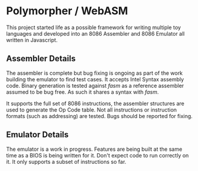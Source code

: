 Polymorpher / WebASM
====================

This project started life as a possible framework for writing multiple toy
languages and developed into an 8086 Assembler and 8086 Emulator all written
in Javascript.

Assembler Details
-------
The assembler is complete but bug fixing is ongoing as part of the work building
the emulator to find test cases. It accepts Intel Syntax assembly code. Binary 
generation is tested against _fasm_ as a reference assembler assumed to be bug
 free. As such it shares a syntax with _fasm_.

It supports the full set of 8086 instructions, the assembler structures are
used to generate the Op Code table. Not all instructions or instruction formats
(such as addressing) are tested. Bugs should be reported for fixing.

Emulator Details
-------
The emulator is a work in progress. Features are being built at the same time as
a BIOS is being written for it. Don't expect code to run correctly on it. It only
supports a subset of instructions so far.